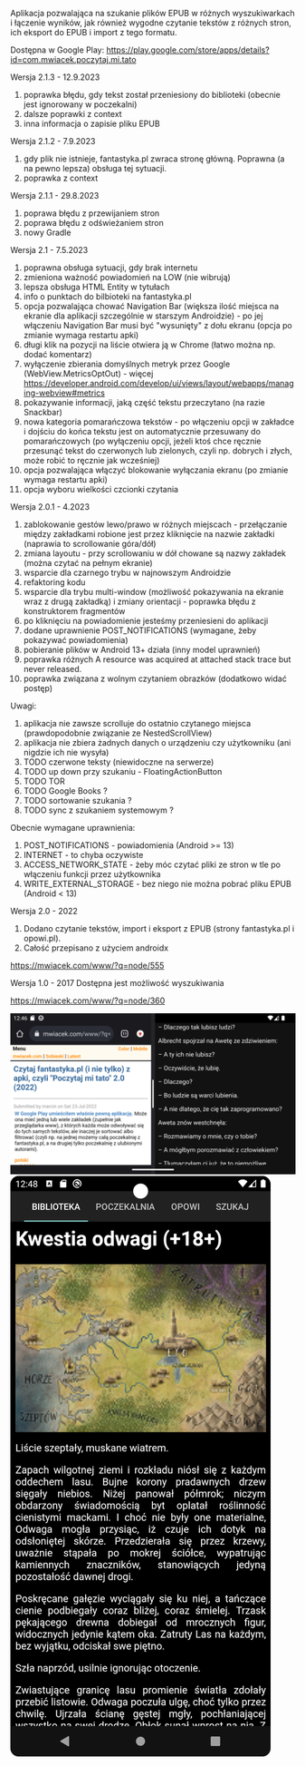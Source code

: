 Aplikacja pozwalająca na szukanie plików EPUB w różnych wyszukiwarkach
i łączenie wyników, jak również wygodne czytanie tekstów z różnych stron,
ich eksport do EPUB i import z tego formatu.

Dostępna w Google Play: https://play.google.com/store/apps/details?id=com.mwiacek.poczytaj.mi.tato

Wersja 2.1.3 - 12.9.2023
1. poprawka błędu, gdy tekst został przeniesiony do biblioteki
   (obecnie jest ignorowany w poczekalni)
2. dalsze poprawki z context
3. inna informacja o zapisie pliku EPUB

Wersja 2.1.2 - 7.9.2023
1. gdy plik nie istnieje, fantastyka.pl zwraca stronę główną.
   Poprawna (a na pewno lepsza) obsługa tej sytuacji.
2. poprawka z context

Wersja 2.1.1 - 29.8.2023
1. poprawa błędu z przewijaniem stron
2. poprawa błędu z odświeżaniem stron
3. nowy Gradle

Wersja 2.1 - 7.5.2023
1. poprawna obsługa sytuacji, gdy brak internetu
2. zmieniona ważność powiadomień na LOW (nie wibrują)
3. lepsza obsługa HTML Entity w tytułach
4. info o punktach do bilbioteki na fantastyka.pl
5. opcja pozwalająca chować Navigation Bar (większa ilość miejsca
   na ekranie dla aplikacji szczególnie w starszym Androidzie) - po jej
   włączeniu Navigation Bar musi być "wysunięty" z dołu ekranu
   (opcja po zmianie wymaga restartu apki)
6. długi klik na pozycji na liście otwiera ją w Chrome (łatwo można np. dodać
   komentarz)
7. wyłączenie zbierania domyślnych metryk przez Google (WebView.MetricsOptOut) - 
   więcej https://developer.android.com/develop/ui/views/layout/webapps/managing-webview#metrics
8. pokazywanie informacji, jaką część tekstu przeczytano (na razie Snackbar)
9. nowa kategoria pomarańczowa tekstów - po włączeniu opcji w zakładce
   i dojściu do końca tekstu jest on automatycznie przesuwany do pomarańczowych
   (po wyłączeniu opcji, jeżeli ktoś chce ręcznie przesunąć tekst do czerwonych
   lub zielonych, czyli np. dobrych i złych, może robić to ręcznie jak wcześniej)
10. opcja pozwalająca włączyć blokowanie wyłączania ekranu (po zmianie wymaga
    restartu apki)
11. opcja wyboru wielkości czcionki czytania

Wersja 2.0.1 - 4.2023
1. zablokowanie gestów lewo/prawo w różnych miejscach - przełączanie
   między zakładkami robione jest przez kliknięcie na nazwie zakładki
   (naprawia to scrollowanie góra/dół)
2. zmiana layoutu - przy scrollowaniu w dół chowane są nazwy zakładek
   (można czytać na pełnym ekranie)
3. wsparcie dla czarnego trybu w najnowszym Androidzie
4. refaktoring kodu
5. wsparcie dla trybu multi-window (możliwość pokazywania na ekranie
   wraz z drugą zakładką) i zmiany orientacji - poprawka błędu z konstruktorem
   fragmentów
6. po kliknięciu na powiadomienie jesteśmy przeniesieni do aplikacji
7. dodane uprawnienie POST_NOTIFICATIONS (wymagane, żeby pokazywać powiadomienia)
8. pobieranie plików w Android 13+ działa (inny model uprawnień)
9. poprawka różnych A resource was acquired at attached stack trace but never released.
10. poprawka związana z wolnym czytaniem obrazków (dodatkowo widać postęp)

Uwagi:
1. aplikacja nie zawsze scrolluje do ostatnio czytanego miejsca
   (prawdopodobnie związanie ze NestedScrollView)
2. aplikacja nie zbiera żadnych danych o urządzeniu czy użytkowniku
   (ani nigdzie ich nie wysyła)
3. TODO czerwone teksty (niewidoczne na serwerze)
4. TODO up down przy szukaniu - FloatingActionButton
5. TODO TOR
6. TODO Google Books ?
7. TODO sortowanie szukania ?
8. TODO sync z szukaniem systemowym ?

Obecnie wymagane uprawnienia:
1. POST_NOTIFICATIONS - powiadomienia (Android >= 13)
2. INTERNET - to chyba oczywiste
3. ACCESS_NETWORK_STATE - żeby móc czytać pliki ze stron w tle po włączeniu
   funkcji przez użytkownika
4. WRITE_EXTERNAL_STORAGE - bez niego nie można pobrać pliku EPUB
   (Android < 13)

Wersja 2.0 - 2022
1. Dodano czytanie tekstów, import i eksport z EPUB (strony fantastyka.pl i opowi.pl).
2. Całość przepisano z użyciem androidx

https://mwiacek.com/www/?q=node/555

Wersja 1.0 - 2017 
Dostępna jest możliwość wyszukiwania

https://mwiacek.com/www/?q=node/360

![Screen1](Screenshot_20230425_004637.png)
![Screen2](Screenshot_20230425_004903.png)
